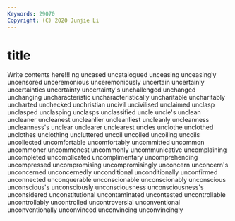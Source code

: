 ```yaml
---
Keywords: 29070
Copyright: (C) 2020 Junjie Li
---
```


# title

Write contents here!!!
ng 
uncased 
uncatalogued 
unceasing 
unceasingly 
uncensored 
unceremonious 
unceremoniously 
uncertain
uncertainly 
uncertainties 
uncertainty 
uncertainty's 
unchallenged 
unchanged 
unchanging 
uncharacteristic 
uncharacteristically 
uncharitable
uncharitably 
uncharted 
unchecked 
unchristian 
uncivil 
uncivilised 
unclaimed 
unclasp 
unclasped 
unclasping
unclasps 
unclassified 
uncle 
uncle's 
unclean 
uncleaner 
uncleanest 
uncleanlier 
uncleanliest 
uncleanly
uncleanness 
uncleanness's 
unclear 
unclearer 
unclearest 
uncles 
unclothe 
unclothed 
unclothes 
unclothing
uncluttered 
uncoil 
uncoiled 
uncoiling 
uncoils 
uncollected 
uncomfortable 
uncomfortably 
uncommitted 
uncommon
uncommoner 
uncommonest 
uncommonly 
uncommunicative 
uncomplaining 
uncompleted 
uncomplicated 
uncomplimentary 
uncomprehending 
uncompressed
uncompromising 
uncompromisingly 
unconcern 
unconcern's 
unconcerned 
unconcernedly 
unconditional 
unconditionally 
unconfirmed 
unconnected
unconquerable 
unconscionable 
unconscionably 
unconscious 
unconscious's 
unconsciously 
unconsciousness 
unconsciousness's 
unconsidered 
unconstitutional
uncontaminated 
uncontested 
uncontrollable 
uncontrollably 
uncontrolled 
uncontroversial 
unconventional 
unconventionally 
unconvinced 
unconvincing
unconvincingly 

